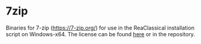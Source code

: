 # 7zip

Binaries for 7-zip (https://7-zip.org/) for use in the ReaClassical installation script on Windows-x64. The license can be found [here](https://7-zip.org/license.txt) or in the repository.
